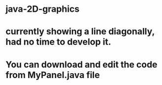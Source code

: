 # java-2D-graphics
# currently showing a line diagonally, had no time to develop it.
# You can download and edit the code from MyPanel.java file
